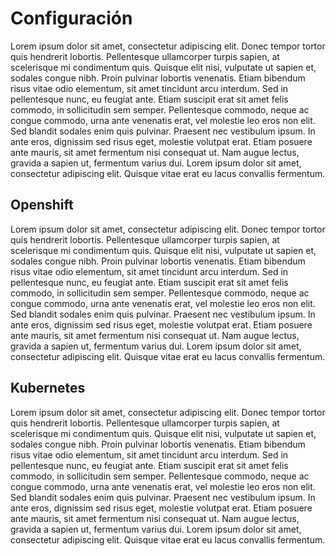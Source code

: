 # Configuración
Lorem ipsum dolor sit amet, consectetur adipiscing elit. Donec tempor tortor quis hendrerit lobortis. Pellentesque ullamcorper turpis sapien, at scelerisque mi condimentum quis. Quisque elit nisi, vulputate ut sapien et, sodales congue nibh. Proin pulvinar lobortis venenatis. Etiam bibendum risus vitae odio elementum, sit amet tincidunt arcu interdum. Sed in pellentesque nunc, eu feugiat ante. Etiam suscipit erat sit amet felis commodo, in sollicitudin sem semper. Pellentesque commodo, neque ac congue commodo, urna ante venenatis erat, vel molestie leo eros non elit. Sed blandit sodales enim quis pulvinar. Praesent nec vestibulum ipsum. In ante eros, dignissim sed risus eget, molestie volutpat erat. Etiam posuere ante mauris, sit amet fermentum nisi consequat ut. Nam augue lectus, gravida a sapien ut, fermentum varius dui. Lorem ipsum dolor sit amet, consectetur adipiscing elit. Quisque vitae erat eu lacus convallis fermentum. 

## Openshift
Lorem ipsum dolor sit amet, consectetur adipiscing elit. Donec tempor tortor quis hendrerit lobortis. Pellentesque ullamcorper turpis sapien, at scelerisque mi condimentum quis. Quisque elit nisi, vulputate ut sapien et, sodales congue nibh. Proin pulvinar lobortis venenatis. Etiam bibendum risus vitae odio elementum, sit amet tincidunt arcu interdum. Sed in pellentesque nunc, eu feugiat ante. Etiam suscipit erat sit amet felis commodo, in sollicitudin sem semper. Pellentesque commodo, neque ac congue commodo, urna ante venenatis erat, vel molestie leo eros non elit. Sed blandit sodales enim quis pulvinar. Praesent nec vestibulum ipsum. In ante eros, dignissim sed risus eget, molestie volutpat erat. Etiam posuere ante mauris, sit amet fermentum nisi consequat ut. Nam augue lectus, gravida a sapien ut, fermentum varius dui. Lorem ipsum dolor sit amet, consectetur adipiscing elit. Quisque vitae erat eu lacus convallis fermentum. 

## Kubernetes
Lorem ipsum dolor sit amet, consectetur adipiscing elit. Donec tempor tortor quis hendrerit lobortis. Pellentesque ullamcorper turpis sapien, at scelerisque mi condimentum quis. Quisque elit nisi, vulputate ut sapien et, sodales congue nibh. Proin pulvinar lobortis venenatis. Etiam bibendum risus vitae odio elementum, sit amet tincidunt arcu interdum. Sed in pellentesque nunc, eu feugiat ante. Etiam suscipit erat sit amet felis commodo, in sollicitudin sem semper. Pellentesque commodo, neque ac congue commodo, urna ante venenatis erat, vel molestie leo eros non elit. Sed blandit sodales enim quis pulvinar. Praesent nec vestibulum ipsum. In ante eros, dignissim sed risus eget, molestie volutpat erat. Etiam posuere ante mauris, sit amet fermentum nisi consequat ut. Nam augue lectus, gravida a sapien ut, fermentum varius dui. Lorem ipsum dolor sit amet, consectetur adipiscing elit. Quisque vitae erat eu lacus convallis fermentum. 